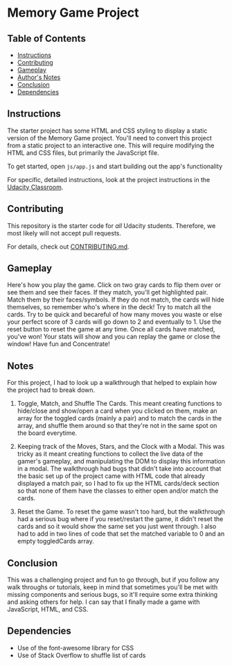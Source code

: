 # Memory Game Project

## Table of Contents

* [Instructions](#instructions)
* [Contributing](#contributing)
* [Gameplay](#gameplay)
* [Author's Notes](#notes)
* [Conclusion](#conclusion)
* [Dependencies](#dependencies)

## Instructions

The starter project has some HTML and CSS styling to display a static version of the Memory Game project. You'll need to convert this project from a static project to an interactive one. This will require modifying the HTML and CSS files, but primarily the JavaScript file.

To get started, open `js/app.js` and start building out the app's functionality

For specific, detailed instructions, look at the project instructions in the [Udacity Classroom](https://classroom.udacity.com/me).

## Contributing

This repository is the starter code for _all_ Udacity students. Therefore, we most likely will not accept pull requests.

For details, check out [CONTRIBUTING.md](CONTRIBUTING.md).

## Gameplay
Here's how you play the game. Click on two gray cards to flip them over or see them and see their faces. If they match, you'll get highlighted pair. Match them by their faces/symbols. If they do not match, the cards will hide themselves, so remember who's where in the deck! Try to match all the cards. Try to be quick and becareful of how many moves you waste or else your perfect score of 3 cards will go down to 2 and eventually to 1. Use the reset button to reset the game at any time. Once all cards have matched, you've won! Your stats will show and you can replay the game or close the window! Have fun and Concentrate!

## Notes

For this project, I had to look up a walkthrough that helped to explain how the project had to break down.

1. Toggle, Match, and Shuffle The Cards. This meant creating functions to hide/close and show/open a card when you clicked on them, make an array for the toggled cards (mainly a pair) and to match the cards in the array, and shuffle them around so that they're not in the same spot on the board everytime.

2. Keeping track of the Moves, Stars, and the Clock with a Modal. This was tricky as it meant creating functions to collect the live data of the gamer's gameplay, and manipulating the DOM to display this information in a modal. The walkthrough had bugs that didn't take into account that the basic set up of the project came with HTML code that already displayed a match pair, so I had to fix up the HTML cards/deck section so that none of them have the classes to either open and/or match the cards. 

3. Reset the Game. To reset the game wasn't too hard, but the walkthrough had a serious bug where if you reset/restart the game, it didn't reset the cards and so it would show the same set you just went through. I also had to add in two lines of code that set the matched variable to 0 and an empty toggledCards array. 

## Conclusion

This was a challenging project and fun to go through, but if you follow any walk throughs or tutorials, keep in mind that sometimes you'll be met with missing components and serious bugs, so it'll require some extra thinking and asking others for help. I can say that I finally made a game with JavaScript, HTML, and CSS.


## Dependencies
* Use of the font-awesome library for CSS
* Use of Stack Overflow to shuffle list of cards
